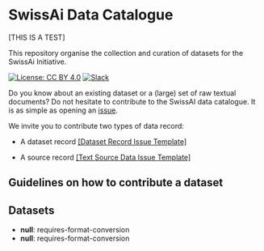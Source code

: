 # SwissAi Data Catalogue 

[THIS IS A TEST]

This repository organise the collection and curation of datasets for the SwissAi Initiative.

[![License: CC BY 4.0](https://img.shields.io/badge/License-CC_BY_4.0-lightgrey.svg)](https://creativecommons.org/licenses/by/4.0/)
[![Slack](https://img.shields.io/badge/Slack-5A255B?style=flat-square&logo=slack&logoColor=white)](https://swissai-initiative.slack.com/join/shared_invite/TOBECOMPLETED/)

Do you know about an existing dataset or a (large) set of raw textual documents? Do not hesitate to contribute to the SwissAI data catalogue. It is as simple as opening an [issue](https://github.com/impresso/test-catalogue/issues/new/choose).

We invite you to contribute two types of data record:

- A dataset record [\[Dataset Record Issue Template\]](https://github.com/impresso/test-catalogue/issues/new?assignees=&labels=&projects=&template=dataset_template.yml&title=%5BAdd+a+dataset+record%5D%3A+)

- A source record [\[Text Source Data Issue Template\]](https://github.com/impresso/test-catalogue/issues/new?assignees=&labels=&projects=&template=source_text_data_template.yml&title=%5BData+Entry+for+%28Row%29+Text+Data%5D%3A+)

## Guidelines on how to contribute a dataset



## Datasets
<!-- DATASET_LIST -->
* **null**: requires-format-conversion
* **null**: requires-format-conversion
